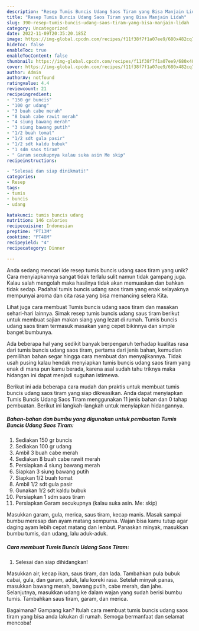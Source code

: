```yaml
---
description: "Resep Tumis Buncis Udang Saos Tiram yang Bisa Manjain Lidah"
title: "Resep Tumis Buncis Udang Saos Tiram yang Bisa Manjain Lidah"
slug: 390-resep-tumis-buncis-udang-saos-tiram-yang-bisa-manjain-lidah
category: Uncategorized
date: 2022-11-09T20:35:20.185Z
image: https://img-global.cpcdn.com/recipes/f11f38f7f1a07ee9/680x482cq70/tumis-buncis-udang-saos-tiram-foto-resep-utama.jpg
hideToc: false
enableToc: true
enableTocContent: false
thumbnail: https://img-global.cpcdn.com/recipes/f11f38f7f1a07ee9/680x482cq70/tumis-buncis-udang-saos-tiram-foto-resep-utama.jpg
cover: https://img-global.cpcdn.com/recipes/f11f38f7f1a07ee9/680x482cq70/tumis-buncis-udang-saos-tiram-foto-resep-utama.jpg
author: Admin
authorAv: notfound
ratingvalue: 4.4
reviewcount: 21
recipeingredient:
- "150 gr buncis"
- "100 gr udang"
- "3 buah cabe merah"
- "8 buah cabe rawit merah"
- "4 siung bawang merah"
- "3 siung bawang putih"
- "1/2 buah tomat"
- "1/2 sdt gula pasir"
- "1/2 sdt kaldu bubuk"
- "1 sdm saos tiram"
- " Garam secukupnya kalau suka asin Me skip"
recipeinstructions:

- "Selesai dan siap dinikmati!"
categories:
- Resep
tags:
- tumis
- buncis
- udang

katakunci: tumis buncis udang 
nutrition: 146 calories
recipecuisine: Indonesian
preptime: "PT13M"
cooktime: "PT48M"
recipeyield: "4"
recipecategory: Dinner

---
```





Anda sedang mencari ide resep tumis buncis udang saos tiram yang unik? Cara menyiapkannya sangat tidak terlalu sulit namun tidak gampang juga. Kalau salah mengolah maka hasilnya tidak akan memuaskan dan bahkan tidak sedap. Padahal tumis buncis udang saos tiram yang enak selayaknya mempunyai aroma dan cita rasa yang bisa memancing selera Kita.





Lihat juga cara membuat Tumis buncis udang saos tiram dan masakan sehari-hari lainnya. Simak resep tumis buncis udang saus tiram berikut untuk membuat sajian makan siang yang lezat di rumah. Tumis buncis udang saos tiram termasuk masakan yang cepet bikinnya dan simple banget bumbunya.

Ada beberapa hal yang sedikit banyak berpengaruh terhadap kualitas rasa dari tumis buncis udang saos tiram, pertama dari jenis bahan, kemudian pemilihan bahan segar hingga cara membuat dan menyajikannya. Tidak usah pusing kalau hendak menyiapkan tumis buncis udang saos tiram yang enak di mana pun kamu berada, karena asal sudah tahu triknya maka hidangan ini dapat menjadi suguhan istimewa.






Berikut ini ada beberapa cara mudah dan praktis untuk membuat tumis buncis udang saos tiram yang siap dikreasikan. Anda dapat menyiapkan Tumis Buncis Udang Saos Tiram menggunakan 11 jenis bahan dan 0 tahap pembuatan. Berikut ini langkah-langkah untuk menyiapkan hidangannya.

<!--inarticleads1-->

##### Bahan-bahan dan bumbu yang digunakan untuk pembuatan Tumis Buncis Udang Saos Tiram:

1. Sediakan 150 gr buncis
1. Sediakan 100 gr udang
1. Ambil 3 buah cabe merah
1. Sediakan 8 buah cabe rawit merah
1. Persiapkan 4 siung bawang merah
1. Siapkan 3 siung bawang putih
1. Siapkan 1/2 buah tomat
1. Ambil 1/2 sdt gula pasir
1. Gunakan 1/2 sdt kaldu bubuk
1. Persiapkan 1 sdm saos tiram
1. Persiapkan  Garam secukupnya (kalau suka asin. Me: skip)


Masukkan garam, gula, merica, saus tiram, kecap manis. Masak sampai bumbu meresap dan ayam matang sempurna. Wajan bisa kamu tutup agar daging ayam lebih cepat matang dan lembut. Panaskan minyak, masukkan bumbu tumis, dan udang, lalu aduk-aduk. 

<!--inarticleads2-->

##### Cara membuat Tumis Buncis Udang Saos Tiram:


1. Selesai dan siap dihidangkan!

Masukkan air, kecap ikan, saus tiram, dan lada. Tambahkan pula bubuk cabai, gula, dan garam, aduk, lalu koreki rasa. Setelah minyak panas, masukkan bawang merah, bawang putih, cabe merah, dan jahe. Selanjutnya, masukkan udang ke dalam wajan yang sudah berisi bumbu tumis. Tambahkan saus tiram, garam, dan merica. 

Bagaimana? Gampang kan? Itulah cara membuat tumis buncis udang saos tiram yang bisa anda lakukan di rumah. Semoga bermanfaat dan selamat mencoba!
